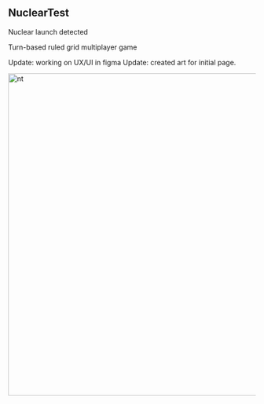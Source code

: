 ## NuclearTest
Nuclear launch detected

Turn-based ruled grid multiplayer game

Update: working on UX/UI in figma
Update: created art for initial page.

<img width="656" alt="nt" src="https://github.com/jaceksupernak/nucleartest/assets/66032213/28cafa34-0e2c-4c15-93ce-092657dec090">
